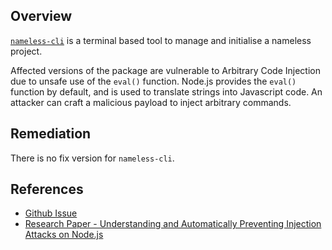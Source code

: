 ## Overview
[`nameless-cli`](https://www.npmjs.com/package/nameless-cli) is a terminal based tool to manage and initialise a nameless project. 

Affected versions of the package are vulnerable to Arbitrary Code Injection due to unsafe use of the `eval()` function. Node.js provides the `eval()` function by default, and is used to translate strings into Javascript code. An attacker can craft a malicious payload to inject arbitrary commands.

## Remediation
There is no fix version for `nameless-cli`.

## References
- [Github Issue](https://github.com/StarmanMartin/nameless-cli/issues/2)
- [Research Paper - Understanding and Automatically Preventing Injection Attacks on Node.js](https://www.microsoft.com/en-us/research/wp-content/uploads/2017/01/nodejs_tr.pdf)

